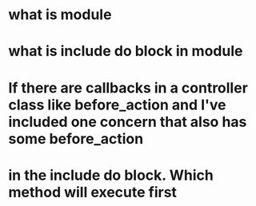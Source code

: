 # what is module 


# what is include do block in module


# If there are callbacks in a controller class like before_action and I've included one concern that also has some before_action
# in the include do block. Which method will execute first